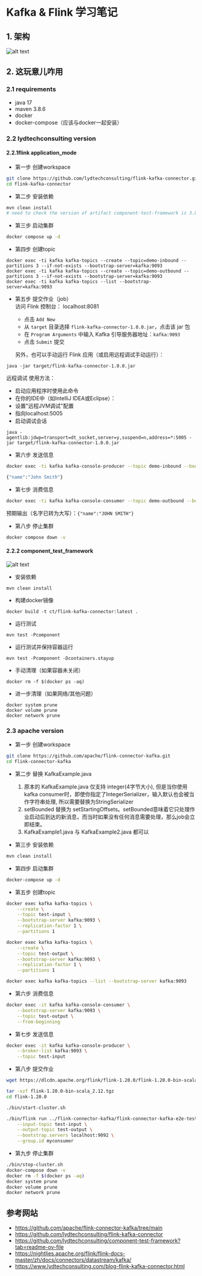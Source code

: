 # Kafka & Flink 学习笔记

## 1. 架构
![alt text](../media/03-1.png)
## 2. 这玩意儿咋用
### 2.1 requirements
- java 17
- maven 3.8.6
- docker
- docker-compose（应该与docker一起安装）

### 2.2 lydtechconsulting version
#### 2.2.1flink application_mode
- 第一步 创建workspace
```bash
git clone https://github.com/lydtechconsulting/flink-kafka-connector.git
cd flink-kafka-connector
```

- 第二步 安装依赖
```bash
mvn clean install
# need to check the version of artifact component-test-framework is 3.8.0 in pom.xml
```

- 第三步 启动集群
```bash
docker compose up -d
```

- 第四步 创建topic
```
docker exec -ti kafka kafka-topics --create --topic=demo-inbound --partitions 3 --if-not-exists --bootstrap-server=kafka:9093
docker exec -ti kafka kafka-topics --create --topic=demo-outbound --partitions 3 --if-not-exists --bootstrap-server=kafka:9093
docker exec -ti kafka kafka-topics --list --bootstrap-server=kafka:9093
```

- 第五步 提交作业（job）<br>
    访问 Flink 控制台： localhost:8081

    - 点击 `Add New`
    - 从 `target` 目录选择 `flink-kafka-connector-1.0.0.jar`，点击该 jar 包
    - 在 `Program Arguments` 中输入 Kafka 引导服务器地址：`kafka:9093`
    - 点击 `Submit` 提交


    另外，也可以手动运行 Flink 应用（或启用远程调试手动运行）：
```
java -jar target/flink-kafka-connector-1.0.0.jar
```

远程调试
使用方法：
- 启动应用程序时使用此命令
- 在你的IDE中（如IntelliJ IDEA或Eclipse）：
- 设置"远程JVM调试"配置
- 指向localhost:5005
- 启动调试会话
```
java -agentlib:jdwp=transport=dt_socket,server=y,suspend=n,address=*:5005 -jar target/flink-kafka-connector-1.0.0.jar
```

- 第六步 发送信息
```bash
docker exec -ti kafka kafka-console-producer --topic demo-inbound --bootstrap-server kafka:9093

{"name":"John Smith"}
```

- 第七步 消费信息
```bash
docker exec -ti kafka kafka-console-consumer --topic demo-outbound --bootstrap-server kafka:9093 --from-beginning
```
预期输出（名字已转为大写）：`{"name":"JOHN SMITH"}`

- 第八步 停止集群
```bash
docker compose down -v
```
#### 2.2.2 component_test_framework
![alt text](../media/03-2.png)

- 安装依赖
```
mvn clean install
```

- 构建docker镜像
```
docker build -t ct/flink-kafka-connector:latest .
```

- 运行测试
```
mvn test -Pcomponent
```

- 运行测试并保持容器运行
```
mvn test -Pcomponent -Dcontainers.stayup
```

- 手动清理（如果容器未关闭）
```
docker rm -f $(docker ps -aq)
```

- 进一步清理（如果网络/其他问题）
```
docker system prune
docker volume prune
docker network prune
```

### 2.3 apache version
- 第一步 创建workspace
```bash
git clone https://github.com/apache/flink-connector-kafka.git
cd flink-connector-kafka
```

- 第二步 替换 KafkaExample.java<br>
    1. 原本的 KafkaExample.java 仅支持 integer(4字节大小), 但是当你使用kafka consumer时，即使你指定了IntegerSerializer，输入默认也会被当作字符串处理, 所以需要替换为StringSerializer
    2. setBounded 替换为 setStartingOffsets。setBounded意味着它只处理作业启动后到达的新消息，而当时如果没有任何消息需要处理，那么job会立即结束。
    3. KafkaExample1.java 与 KafkaExample2.java 都可以

- 第三步 安装依赖
```bash
mvn clean install
```

- 第四步 启动集群
```bash
docker-compose up -d
```

- 第五步 创建topic
```bash
docker exec kafka kafka-topics \
    --create \
    --topic test-input \
    --bootstrap-server kafka:9093 \
    --replication-factor 1 \
    --partitions 1

docker exec kafka kafka-topics \
    --create \
    --topic test-output \
    --bootstrap-server kafka:9093 \
    --replication-factor 1 \
    --partitions 1

docker exec kafka kafka-topics --list --bootstrap-server kafka:9093
```

- 第六步 消费信息
```bash
docker exec -it kafka kafka-console-consumer \
    --bootstrap-server kafka:9093 \
    --topic test-output \
    --from-beginning
```

- 第七步 发送信息
```bash
docker exec -it kafka kafka-console-producer \
    --broker-list kafka:9093 \
    --topic test-input
```

- 第八步 提交作业
```bash
wget https://dlcdn.apache.org/flink/flink-1.20.0/flink-1.20.0-bin-scala_2.12.tgz --no-check-certificate

tar -xzf flink-1.20.0-bin-scala_2.12.tgz
cd flink-1.20.0

./bin/start-cluster.sh

./bin/flink run ../flink-connector-kafka/flink-connector-kafka-e2e-tests/flink-streaming-kafka-test/target/KafkaExample.jar \
    --input-topic test-input \
    --output-topic test-output \
    --bootstrap.servers localhost:9092 \
    --group.id myconsumer
```

- 第九步 停止集群
```bash
./bin/stop-cluster.sh
docker-compose down -v
docker rm -f $(docker ps -aq)
docker system prune
docker volume prune
docker network prune
```






























## 参考网站
- https://github.com/apache/flink-connector-kafka/tree/main
- https://github.com/lydtechconsulting/flink-kafka-connector
- https://github.com/lydtechconsulting/component-test-framework?tab=readme-ov-file
- https://nightlies.apache.org/flink/flink-docs-master/zh/docs/connectors/datastream/kafka/
- https://www.lydtechconsulting.com/blog-flink-kafka-connector.html
